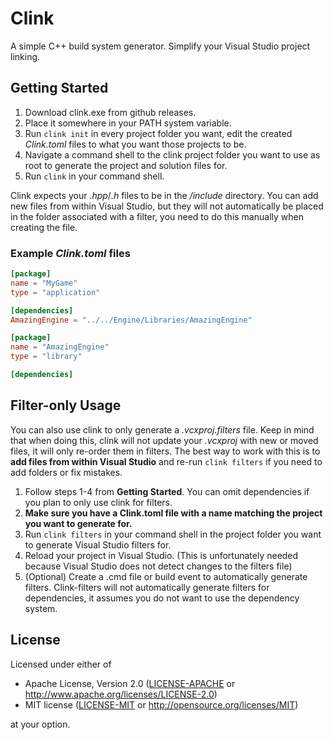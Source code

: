 # Clink
A simple C++ build system generator. Simplify your Visual Studio project linking.

## Getting Started
1. Download clink.exe from github releases.
2. Place it somewhere in your PATH system variable.
3. Run `clink init` in every project folder you want, edit the created
    *Clink.toml* files to what you want those projects to be.
4. Navigate a command shell to the clink project folder you want to use as root
    to generate the project and solution files for.
5. Run `clink` in your command shell.

Clink expects your *.hpp*/*.h* files to be in the */include* directory. You can
add new files from within Visual Studio, but they will not automatically be
placed in the folder associated with a filter, you need to do this manually when
creating the file.

### Example *Clink.toml* files
```toml
[package]
name = "MyGame"
type = "application"

[dependencies]
AmazingEngine = "../../Engine/Libraries/AmazingEngine"
```

```toml
[package]
name = "AmazingEngine"
type = "library"

[dependencies]
```

## Filter-only Usage
You can also use clink to only generate a *.vcxproj.filters* file. Keep in mind
that when doing this, clink will not update your *.vcxproj* with new or moved
files, it will only re-order them in filters. The best way to work with this is
to **add files from within Visual Studio** and re-run `clink filters` if you
need to add folders or fix mistakes.

1. Follow steps 1-4 from **Getting Started**. You can omit dependencies if you
    plan to only use clink for filters.
2. **Make sure you have a Clink.toml file with a name matching the project you
    want to generate for.**
3. Run `clink filters` in your command shell in the project folder you want to
    generate Visual Studio filters for.
4. Reload your project in Visual Studio. (This is unfortunately needed because
    Visual Studio does not detect changes to the filters file)
5. (Optional) Create a .cmd file or build event to automatically generate
    filters. Clink-filters will not automatically generate filters for
    dependencies, it assumes you do not want to use the dependency system.

## License
Licensed under either of
 * Apache License, Version 2.0 ([LICENSE-APACHE](LICENSE-APACHE) or http://www.apache.org/licenses/LICENSE-2.0)
 * MIT license ([LICENSE-MIT](LICENSE-MIT) or http://opensource.org/licenses/MIT)

at your option.
